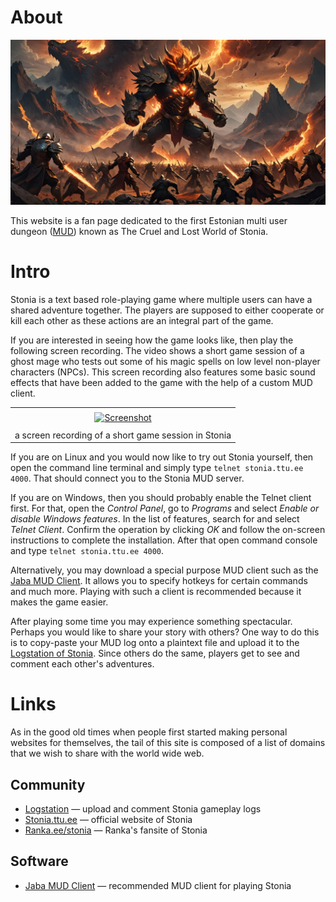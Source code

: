 # About ########################################################################

![Illustration of a battle](./files/card.jpg "Illustration of a battle")

This website is a fan page dedicated to the first Estonian multi user dungeon
([MUD][ref-00]) known as The Cruel and Lost World of Stonia.


# Intro ########################################################################

Stonia is a text based role-playing game where multiple users can have a shared
adventure together. The players are supposed to either cooperate or kill each
other as these actions are an integral part of the game.

If you are interested in seeing how the game looks like, then play the following
screen recording. The video shows a short game session of a ghost mage who tests
out some of his magic spells on low level non-player characters (NPCs). This
screen recording also features some basic sound effects that have been added to
the game with the help of a custom MUD client.

|                                                                              |
| :--------------------------------------------------------------------------: |
|                                                                              |
|                   [![Screenshot][img-stonia]][vid-stonia]                    |
|                                                                              |
|             a screen recording of a short game session in Stonia             |

[img-stonia]: https://img.youtube.com/vi/I9ZEksNwBio/sd1.jpg
[vid-stonia]: https://www.youtube.com/watch?v=I9ZEksNwBio
              "Screen recording showing off Stonia MUD"

If you are on Linux and you would now like to try out Stonia yourself, then open
the command line terminal and simply type `telnet stonia.ttu.ee 4000`. That
should connect you to the Stonia MUD server.

If you are on Windows, then you should probably enable the Telnet client first.
For that, open the _Control Panel_, go to _Programs_ and select _Enable or
disable Windows features_. In the list of features, search for and select
_Telnet Client_. Confirm the operation by clicking _OK_ and follow the on-screen
instructions to complete the installation. After that open command console and
type `telnet stonia.ttu.ee 4000`.

Alternatively, you may download a special purpose MUD client such as the
[Jaba MUD Client][ref-01]. It allows you to specify hotkeys for certain commands
and much more. Playing with such a client is recommended because it makes the
game easier.

After playing some time you may experience something spectacular. Perhaps you
would like to share your story with others? One way to do this is to copy-paste
your MUD log onto a plaintext file and upload it to the
[Logstation of Stonia][ref-02]. Since others do the same, players get to see
and comment each other's adventures.


# Links ########################################################################

As in the good old times when people first started making personal websites for
themselves, the tail of this site is composed of a list of domains that we wish
to share with the world wide web.


## Community ###################################################################

* [Logstation](https://stonia.net.ee/logstation/) —
  upload and comment Stonia gameplay logs
* [Stonia.ttu.ee](http://stonia.ttu.ee/) —
  official website of Stonia
* [Ranka.ee/stonia](https://ranka.ee/stonia/) —
  Ranka's fansite of Stonia


## Software ####################################################################

* [Jaba MUD Client][ref-01] —
  recommended MUD client for playing Stonia


[ref-00]: https://en.wikipedia.org/wiki/Multi-user_dungeon
         "Wikipedia article about Multi User Dungeons"
[ref-01]: https://ranka.ee/stonia/jmc-download-jaba-mud-clienti-alla-laadimine/
         "download JMC"
[ref-02]: https://stonia.net.ee/logstation/
         "logstation of Stonia"
